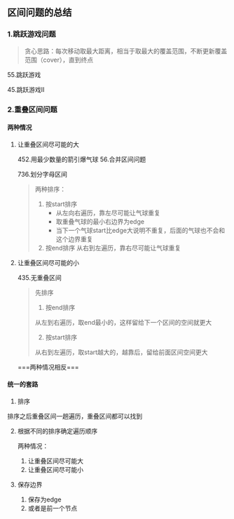 ## 区间问题的总结

### 1.跳跃游戏问题

> 贪心思路：每次移动取最大距离，相当于取最大的覆盖范围，不断更新覆盖范围（cover），直到终点

55.跳跃游戏

45.跳跃游戏II



### 	2.重叠区间问题

#### 两种情况

1. 让重叠区间尽可能的大

   452.用最少数量的箭引爆气球
   56.合并区间问题

   736.划分字母区间

   > 两种排序：
   >
   > 1. 按start排序
   >    - 从左向右遍历，靠左尽可能让气球重复
   >    - 取重叠气球的最小右边界为edge
   >    - 当下一个气球start比edge大说明不重复，后面的气球也不会和这个边界重复
   > 2. 按end排序
   >    	从右到左遍历，靠右尽可能让气球重复

2. 让重叠区间尽可能的小

   435.无重叠区间

   > 先排序
   >
   > 1. 按end排序
   >
   > 从左到右遍历，取end最小的，这样留给下一个区间的空间就更大
   >
   > 2. 按start排序
   >
   > 从右到左遍历，取start越大的，越靠后，留给前面区间空间更大

   ===两种情况相反===

#### 统一的套路

1. 排序

排序之后重叠区间一趟遍历，重叠区间都可以找到

2. 根据不同的排序确定遍历顺序

   两种情况：

   1. 让重叠区间尽可能大
   2. 让重叠区间尽可能小

3. 保存边界

   1. 保存为edge
   2. 或者是前一个节点